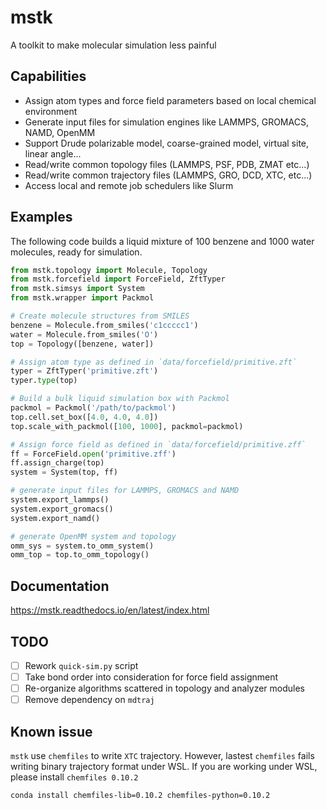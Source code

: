 # mstk

A toolkit to make molecular simulation less painful

## Capabilities

* Assign atom types and force field parameters based on local chemical environment
* Generate input files for simulation engines like LAMMPS, GROMACS, NAMD, OpenMM
* Support Drude polarizable model, coarse-grained model, virtual site, linear angle...
* Read/write common topology files (LAMMPS, PSF, PDB, ZMAT etc...)
* Read/write common trajectory files (LAMMPS, GRO, DCD, XTC, etc...)
* Access local and remote job schedulers like Slurm

## Examples

The following code builds a liquid mixture of 100 benzene and 1000 water molecules, ready for simulation.

```python
from mstk.topology import Molecule, Topology
from mstk.forcefield import ForceField, ZftTyper
from mstk.simsys import System
from mstk.wrapper import Packmol

# Create molecule structures from SMILES
benzene = Molecule.from_smiles('c1ccccc1')
water = Molecule.from_smiles('O')
top = Topology([benzene, water])

# Assign atom type as defined in `data/forcefield/primitive.zft`
typer = ZftTyper('primitive.zft')
typer.type(top)

# Build a bulk liquid simulation box with Packmol
packmol = Packmol('/path/to/packmol')
top.cell.set_box([4.0, 4.0, 4.0])
top.scale_with_packmol([100, 1000], packmol=packmol)

# Assign force field as defined in `data/forcefield/primitive.zff`
ff = ForceField.open('primitive.zff')
ff.assign_charge(top)
system = System(top, ff)

# generate input files for LAMMPS, GROMACS and NAMD
system.export_lammps()
system.export_gromacs()
system.export_namd()

# generate OpenMM system and topology
omm_sys = system.to_omm_system()
omm_top = top.to_omm_topology()
```

## Documentation

https://mstk.readthedocs.io/en/latest/index.html

## TODO

- [ ] Rework `quick-sim.py` script
- [ ] Take bond order into consideration for force field assignment
- [ ] Re-organize algorithms scattered in topology and analyzer modules
- [ ] Remove dependency on `mdtraj`

## Known issue

`mstk` use `chemfiles` to write `XTC` trajectory. However, lastest `chemfiles` fails writing binary trajectory format
under WSL. If you are working under WSL, please install `chemfiles 0.10.2`

```
conda install chemfiles-lib=0.10.2 chemfiles-python=0.10.2
```
